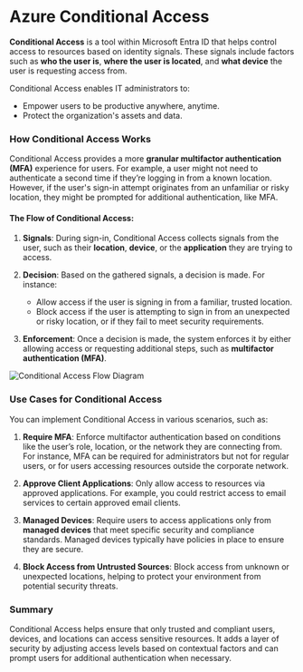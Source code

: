 # Azure Conditional Access

**Conditional Access** is a tool within Microsoft Entra ID that helps control access to resources based on identity signals. These signals include factors such as **who the user is**, **where the user is located**, and **what device** the user is requesting access from.

Conditional Access enables IT administrators to:

- Empower users to be productive anywhere, anytime.
- Protect the organization's assets and data.

### How Conditional Access Works

Conditional Access provides a more **granular multifactor authentication (MFA)** experience for users. For example, a user might not need to authenticate a second time if they’re logging in from a known location. However, if the user's sign-in attempt originates from an unfamiliar or risky location, they might be prompted for additional authentication, like MFA.

#### The Flow of Conditional Access:
1. **Signals**: During sign-in, Conditional Access collects signals from the user, such as their **location**, **device**, or the **application** they are trying to access.

2. **Decision**: Based on the gathered signals, a decision is made. For instance:
   - Allow access if the user is signing in from a familiar, trusted location.
   - Block access if the user is attempting to sign in from an unexpected or risky location, or if they fail to meet security requirements.

3. **Enforcement**: Once a decision is made, the system enforces it by either allowing access or requesting additional steps, such as **multifactor authentication (MFA)**.

![Conditional Access Flow Diagram](image-link-placeholder)

### Use Cases for Conditional Access

You can implement Conditional Access in various scenarios, such as:

1. **Require MFA**: Enforce multifactor authentication based on conditions like the user’s role, location, or the network they are connecting from. For instance, MFA can be required for administrators but not for regular users, or for users accessing resources outside the corporate network.

2. **Approve Client Applications**: Only allow access to resources via approved applications. For example, you could restrict access to email services to certain approved email clients.

3. **Managed Devices**: Require users to access applications only from **managed devices** that meet specific security and compliance standards. Managed devices typically have policies in place to ensure they are secure.

4. **Block Access from Untrusted Sources**: Block access from unknown or unexpected locations, helping to protect your environment from potential security threats.

### Summary

Conditional Access helps ensure that only trusted and compliant users, devices, and locations can access sensitive resources. It adds a layer of security by adjusting access levels based on contextual factors and can prompt users for additional authentication when necessary.
